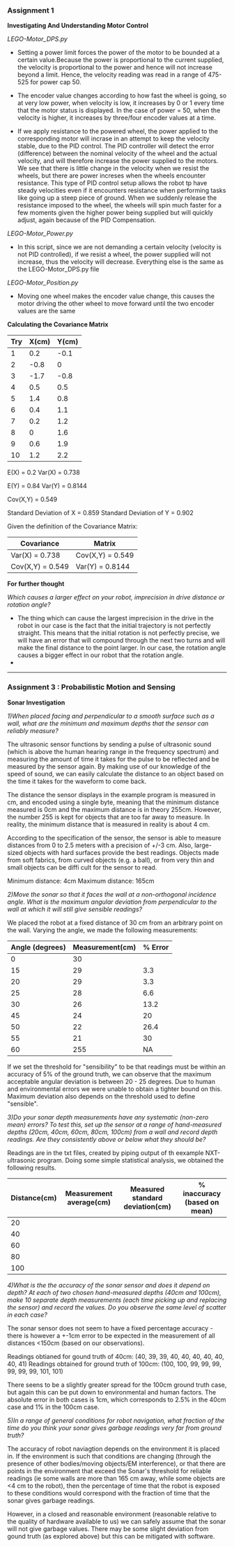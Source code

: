 ### Assignment 1

**Investigating And Understanding Motor Control**

*LEGO-Motor_DPS.py*

* Setting a power limit forces the power of the motor to be bounded at a certain value.Because the power is proportional to the current supplied, the velocity is proportional to the power and hence will not increase beyond a limit. Hence, the velocity reading was read in a range of 475-525 for power cap 50.

* The encoder value changes according to how fast the wheel is going, so at very low power, when velocity is low, it increases by 0 or 1 every time that the motor status is displayed.
In the case of power = 50, when the velocity is higher, it increases by three/four encoder values at a time.

* If we apply resistance to the powered wheel, the power applied to the corresponding motor will incrase in an attempt to keep the velocity stable, due to the PID control.
The PID controller will detect the error (difference) between the nominal velocity of the wheel and the actual velocity, and will therefore increase the power supplied to the motors. We see that there is little change in the velocity when we resist the wheels, but there are power increses when the wheels encounter resistance. This type of PID control setup allows the robot tp have steady velocities even if it encounters resistance when performing tasks like going up a steep piece of ground. 
When we suddenly release the resistance imposed to the wheel, the wheels will spin much faster for a few moments given the higher power being supplied but will quickly adjust, again because of the PID Compensation.

*LEGO-Motor_Power.py*

* In this script, since we are not demanding a certain velocity (velocity is not PID controlled), if we resist a wheel, the power supplied will not increase, thus the velocity will decrease.
Everything else is the same as the LEGO-Motor_DPS.py file


*LEGO-Motor_Position.py*

* Moving one wheel makes the encoder value change, this causes the motor driving the other wheel to move forward until the two encoder values are the same

**Calculating the Covariance Matrix**

| Try   |  X(cm)  | Y(cm)    |  
|---|---|---|
|  1 | 0.2  | -0.1  |   
|  2 |  -0.8 | 0 |   
|  3 |  -1.7 | -0.8  |   
|  4 |  0.5  |  0.5 |   
|  5 |  1.4 |  0.8 |   
|  6 |  0.4 |  1.1 |   
|  7 |  0.2 |  1.2 |  
|  8 |  0 | 1.6  |  
|  9 |  0.6 |  1.9 |   
|  10 |  1.2 |  2.2 |   


E(X) = 0.2
Var(X) = 0.738

E(Y) = 0.84
Var(Y) = 0.8144

Cov(X,Y) = 0.549

Standard Deviation of X = 0.859
Standard Deviation of Y = 0.902

Given the definition of the Covariance Matrix:

| Covariance  |  Matrix  | 
|---|---|
|  Var(X) = 0.738  | Cov(X,Y) = 0.549  |    
|  Cov(X,Y) = 0.549 |  Var(Y) = 0.8144  |


**For further thought**

*Which causes a larger effect on your robot, imprecision in drive distance or rotation angle?*

* The thing which can cause the largest imprecision in the drive in the robot in our case is the fact that the initial trajectory is not perfectly straight. This means that the initial rotation is not perfectly precise, we will have an error that will compound through the next two turns and will make the final distance to the point larger. In our case, the rotation angle causes a bigger effect in our robot that the rotation angle. 
* 

--------------------------


### Assignment 3 : Probabilistic Motion and Sensing

**Sonar Investigation**

*1)When placed facing and perpendicular to a smooth surface such as a wall, what are the minimum and maximum depths that the sensor can reliably measure?*

The ultrasonic sensor functions by sending a pulse of ultrasonic sound (which is above the human hearing range in the frequency spectrum) and measuring the amount of time it takes for the pulse to be reflected and be measured by the sensor again. By making use of our knowledge of the speed of sound, we can easily calculate the distance to an object based on the time it takes for the waveform to come back.

The distance the sensor displays in the example program is measured in cm, and encoded using a single byte, meaning that the minimum distance measured is 0cm and the maximum distance is in theory 255cm. However, the number 255 is kept for objects that are too far away to measure. In reality, the minimum distance that is measured in reality is about 4 cm. 

According to the specification of the sensor, the sensor is able to measure distances from 0 to 2.5 meters with a precision of +/-3 cm. Also, large-sized objects with hard surfaces provide the best readings. Objects made from soft fabrics, from curved objects (e.g. a ball), or from very thin and small objects can be diffi cult for the sensor to read.

Minimum distance: 4cm
Maximum distance: 165cm

*2)Move the sonar so that it faces the wall at a non-orthogonal incidence angle. What is the maximum angular deviation from perpendicular to the wall at which it will still give sensible readings?*

We placed the robot at a fixed distance of 30 cm from an arbitrary point on the wall. Varying the angle, we made the following measurements:

|Angle (degrees)| Measurement(cm) | % Error|
|---|---|---|
| 0 | 30 | | 0 |
| 15 | 29 | 3.3 |
| 20 | 29 | 3.3 |
| 25 | 28 | 6.6 |
| 30 | 26 | 13.2 |
| 45 | 24 | 20 |
| 50 | 22 | 26.4 |
| 55 | 21 | 30 |
| 60 | 255 | NA |

If we set the threshold for "sensibility" to be that readings must be within an accuracy of 5% of the ground truth, we can observe that the maximum acceptable angular deviation is between 20 - 25 degrees. Due to human and environmental errors we were unable to obtain a tighter bound on this. Maximum deviation also depends on the threshold used to define "sensible".


*3)Do your sonar depth measurements have any systematic (non-zero mean) errors? To test this, set up the sensor at a range of hand-measured depths (20cm, 40cm, 60cm, 80cm, 100cm) from a wall and record depth readings. Are they consistently above or below what they should be?*

Readings are in the txt files, created by piping output of th eexample NXT-ultrasonic program. Doing some simple statistical analysis, we obtained the following results.

|Distance(cm)| Measurement average(cm) | Measured standard deviation(cm) | % inaccuracy (based on mean) |
|---|---|---|---|
| 20 |
| 40 |
| 60 |
| 80 | 
| 100 |



*4)What is the the accuracy of the sonar sensor and does it depend on depth? At each of two chosen hand-measured depths (40cm and 100cm), make 10 separate depth measurements (each time picking up and replacing the sensor) and record the values. Do you observe the same level of scatter in each case?*

The sonar sensor does not seem to have a fixed percentage accuracy - there is however a +-1cm error to be expected in the measurement of all distances <150cm (based on our observations). 

Readings obtianed for gound truth of 40cm: (40, 39, 39, 40, 40, 40, 40, 40, 40, 41)
Readings obtained for ground truth of 100cm: (100, 100, 99, 99, 99, 99, 99, 99, 101, 101)

There seens to be a slightly greater spread for the 100cm ground truth case, but again this can be put down to environmental and human factors. The absolute error in both cases is 1cm, which corresponds to 2.5% in the 40cm case and 1% in the 100cm case.

*5)In a range of general conditions for robot navigation, what fraction of the time do you think your sonar gives garbage readings very far from ground truth?*

The accuracy of robot naviagtion depends on the environment it is placed in. If the environment is such that conditions are changing (through the presence of other bodies/moving objects/EM interference), or that there are points in the environment that exceed the Sonar's threshold for reliable readings (ie some walls are more than 165 cm away, while some objects are <4 cm to the robot), then the percentage of time that the robot is exposed to these conditions would correspond with the fraction of time that the sonar gives garbage readings. 

However, in a closed and reasonable environment (reasonable relative to the quality of hardware available to us) we can safely assume that the sonar will not give garbage values. There may be some slight deviation from gound truth (as explored above) but this can be mitigated with software.




